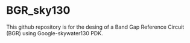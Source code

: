 # BGR_sky130
This github repository is for the desing of a Band Gap Reference Circuit (BGR) using Google-skywater130 PDK.
